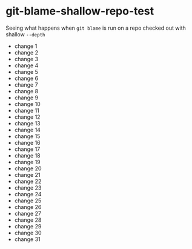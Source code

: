 # git-blame-shallow-repo-test
Seeing what happens when `git blame` is run on a repo checked out with shallow `--depth`
- change 1
- change 2
- change 3
- change 4
- change 5
- change 6
- change 7
- change 8
- change 9
- change 10
- change 11
- change 12
- change 13
- change 14
- change 15
- change 16
- change 17
- change 18
- change 19
- change 20
- change 21
- change 22
- change 23
- change 24
- change 25
- change 26
- change 27
- change 28
- change 29
- change 30
- change 31
